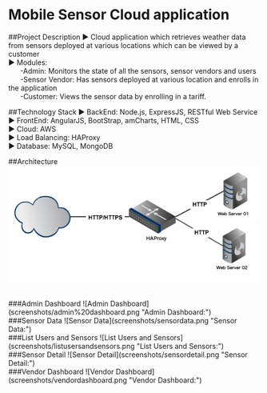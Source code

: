 # Mobile Sensor Cloud application


##Project Description
► Cloud application which retrieves weather data from sensors deployed at various locations which can be viewed by a customer<br>
► Modules:<br>
&nbsp;&nbsp;&nbsp;&nbsp;&nbsp;&nbsp;-Admin: Monitors the state of all the sensors, sensor vendors and users<br>
&nbsp;&nbsp;&nbsp;&nbsp;&nbsp;&nbsp;-Sensor Vendor: Has sensors deployed at various location and enrolls in the application<br>
&nbsp;&nbsp;&nbsp;&nbsp;&nbsp;&nbsp;-Customer: Views the sensor data by enrolling in a tariff.<br>


##Technology Stack
► BackEnd: Node.js, ExpressJS, RESTful Web Service<br>
► FrontEnd: AngularJS, BootStrap, amCharts, HTML, CSS<br>
► Cloud: AWS<br>
► Load Balancing: HAProxy<br>
► Database: MySQL, MongoDB<br>
  



##Architecture
![Architecture](screenshots/architecture.png "Architecture:")


<br>
###Admin Dashboard
![Admin Dashboard](screenshots/admin%20dashboard.png "Admin Dashboard:")

<br>
###Sensor Data
![Sensor Data](screenshots/sensordata.png "Sensor Data:")

<br>
###List Users and Sensors
![List Users and Sensors](screenshots/listusersandsensors.png "List Users and Sensors:")

<br>
###Sensor Detail
![Sensor Detail](screenshots/sensordetail.png "Sensor Detail:")

<br>
###Vendor Dashboard
![Vendor Dashboard](screenshots/vendordashboard.png "Vendor Dashboard:")


















